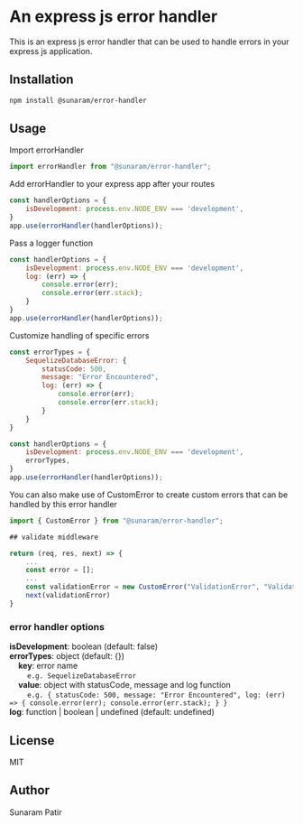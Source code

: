 # An express js error handler

This is an express js error handler that can be used to handle errors in your express js application.

## Installation

```bash
npm install @sunaram/error-handler
```

## Usage

Import errorHandler
```js
import errorHandler from "@sunaram/error-handler";
```

Add errorHandler to your express app after your routes
```js
const handlerOptions = {
    isDevelopment: process.env.NODE_ENV === 'development',
}
app.use(errorHandler(handlerOptions));
```

Pass a logger function
```js
const handlerOptions = {
    isDevelopment: process.env.NODE_ENV === 'development',
    log: (err) => {
        console.error(err);
        console.error(err.stack);
    }
}
app.use(errorHandler(handlerOptions));
```

Customize handling of specific errors
```js
const errorTypes = {
    SequelizeDatabaseError: {
        statusCode: 500,
        message: "Error Encountered",
        log: (err) => {
            console.error(err);
            console.error(err.stack);
        }
    }
}

const handlerOptions = {
    isDevelopment: process.env.NODE_ENV === 'development',
    errorTypes,
}
app.use(errorHandler(handlerOptions));
```

You can also make use of CustomError to create custom errors that can be handled by this error handler

```js
import { CustomError } from "@sunaram/error-handler";

## validate middleware

return (req, res, next) => {
    ...
    const error = [];
    ...
    const validationError = new CustomError("ValidationError", "Validation Error", 400, error);
    next(validationError)
}
```

### error handler options

**isDevelopment**: boolean (default: false)  
**errorTypes**: object (default: {})  
&nbsp;&nbsp;&nbsp;&nbsp;**key**: error name  
&nbsp;&nbsp;&nbsp;&nbsp;&nbsp;&nbsp;&nbsp;&nbsp;```e.g. SequelizeDatabaseError```  
&nbsp;&nbsp;&nbsp;&nbsp;**value**: object with statusCode, message and log function  
&nbsp;&nbsp;&nbsp;&nbsp;&nbsp;&nbsp;&nbsp;&nbsp;```e.g. {
            statusCode: 500,
            message: "Error Encountered",
            log: (err) => {
                console.error(err);
                console.error(err.stack);
            }
        } ```  
**log**: function | boolean | undefined (default: undefined)  


## License

MIT

## Author

Sunaram Patir